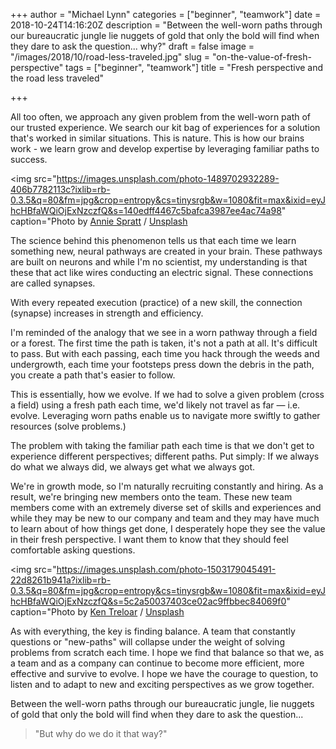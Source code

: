 +++
author = "Michael Lynn"
categories = ["beginner", "teamwork"]
date = 2018-10-24T14:16:20Z
description = "Between the well-worn paths through our bureaucratic jungle lie nuggets of gold that only the bold will find when they dare to ask the question... why?"
draft = false
image = "/images/2018/10/road-less-traveled.jpg"
slug = "on-the-value-of-fresh-perspective"
tags = ["beginner", "teamwork"]
title = "Fresh perspective and the road less traveled"

+++

All too often, we approach any given problem from the well-worn path of our trusted experience. We search our kit bag of experiences for a solution that's worked in similar situations. This is nature. This is how our brains work - we learn grow and develop expertise by leveraging familiar paths to success.

<img src="https://images.unsplash.com/photo-1489702932289-406b7782113c?ixlib=rb-0.3.5&q=80&fm=jpg&crop=entropy&cs=tinysrgb&w=1080&fit=max&ixid=eyJhcHBfaWQiOjExNzczfQ&s=140edff4467c5bafca3987ee4ac74a98" caption="Photo by <a href="https://unsplash.com/@anniespratt?utm_source=ghost&utm_medium=referral&utm_campaign=api-credit">Annie Spratt</a> / <a href="https://unsplash.com/?utm_source=ghost&utm_medium=referral&utm_campaign=api-credit">Unsplash</a>

The science behind this phenomenon tells us that each time we learn something new, neural pathways are created in your brain. These pathways are built on neurons and while I'm no scientist, my understanding is that these that act like  wires conducting an electric signal. These connections are called synapses.

With every repeated execution (practice) of a new skill, the connection (synapse) increases in strength and efficiency.

I'm reminded of the analogy that we see in a worn pathway through a field or a forest. The first time the path is taken, it's not a path at all. It's difficult to pass. But with each passing, each time you hack through the weeds and undergrowth, each time your footsteps press down the debris in the path, you create a path that's easier to follow.

This is essentially, how we evolve. If we had to solve a given problem (cross a field) using a fresh path each time, we'd likely not travel as far — i.e. evolve. Leveraging worn paths enable us to navigate more swiftly to gather resources (solve problems.)

The problem with taking the familiar path each time is that we don't get to experience different perspectives; different paths. Put simply: If we always do what we always did, we always get what we always got.

We're in growth mode, so I'm naturally recruiting constantly and hiring. As a result, we're bringing new members onto the team. These new team members come with an extremely diverse set of skills and experiences and while they may be new to our company and team and they may have much to learn about of how things get done, I desperately hope they see the value in their fresh perspective. I want them to know that they should feel comfortable asking questions.

<img src="https://images.unsplash.com/photo-1503179045491-22d8261b941a?ixlib=rb-0.3.5&q=80&fm=jpg&crop=entropy&cs=tinysrgb&w=1080&fit=max&ixid=eyJhcHBfaWQiOjExNzczfQ&s=5c2a50037403ce02ac9ffbbec84069f0" caption="Photo by <a href="https://unsplash.com/@kentreloar?utm_source=ghost&utm_medium=referral&utm_campaign=api-credit">Ken Treloar</a> / <a href="https://unsplash.com/?utm_source=ghost&utm_medium=referral&utm_campaign=api-credit">Unsplash</a>

As with everything, the key is finding balance. A team that constantly questions or "new-paths" will collapse under the weight of solving problems from scratch each time.  I hope we find that balance so that we, as a team and as a company can continue to become more efficient, more effective and survive to evolve.  I hope we have the courage to question, to listen and to adapt to new and exciting perspectives as we grow together.

Between the well-worn paths through our bureaucratic jungle, lie nuggets of gold that only the bold will find when they dare to ask the question...

> "But why do we do it that way?"

